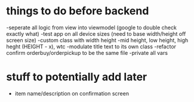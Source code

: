 #  things to do before backend

-seperate all logic from view into viewmodel (google to double check exactly what)
-test app on all device sizes (need to base width/height off screen size)
    -custom class with width height
            -mid height, low height, high heght (HEIGHT - x), wtc
-modulate title text to its own class
-refactor confirm orderbuy/orderpickup to be the same file
-private all vars



# stuff to potentially add later

- item name/description on confirmation screen
